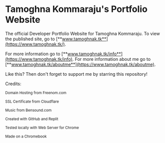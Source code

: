 # Tamoghna Kommaraju's Portfolio Website
The official Developer Portfolio Website for Tamoghna Kommaraju. To view the published site, go to [**www.tamoghnak.tk**](https://www.tamoghnak.tk/).

For more information go to [**www.tamoghnak.tk/info**](https://www.tamoghnak.tk/info).
For more information about me go to [**www.tamoghnak.tk/aboutme**](https://www.tamoghnak.tk/aboutme).

<p>Like this? Then don't forget to support me by starring this repository!</p>

Credits:
<p><sup>Domain Hosting from Freenom.com</sup></p>
<p><sup>SSL Certificate from Cloudflare</sup></p>
<p><sup>Music from Bensound.com</sup></p>
<p><sup>Created with GitHub and Replit</sup></p>
<p><sup>Tested locally with Web Server for Chrome</sup></p>
<p><sup>Made on a Chromebook</sup></p>


